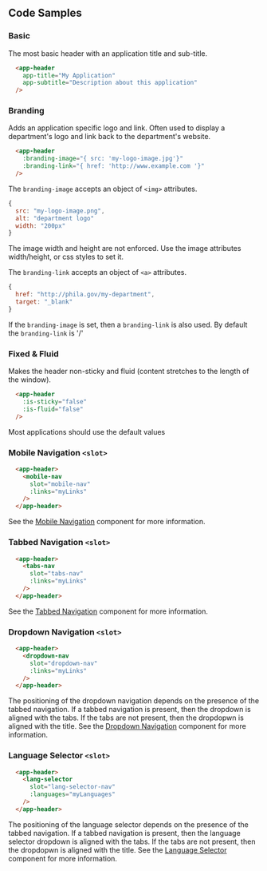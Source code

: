 ## Code Samples
### Basic
The most basic header with an application title and sub-title.
```html
  <app-header
    app-title="My Application"
    app-subtitle="Description about this application"
  />
```

### Branding
Adds an application specific logo and link. Often used to display a department's logo and link back to the department's website.

```html
  <app-header
    :branding-image="{ src: 'my-logo-image.jpg'}"
    :branding-link="{ href: 'http://www.example.com '}"
  />
```
The ``branding-image`` accepts an object of ``<img>`` attributes.
```js
{
  src: "my-logo-image.png",
  alt: "department logo"
  width: "200px"
}
```

<alert>The image width and height are not enforced. Use the image attributes width/height, or css styles to set it.</alert>

The ``branding-link`` accepts an object of ``<a>`` attributes.
```js
{
  href: "http://phila.gov/my-department",
  target: "_blank"
}
```

<alert type="warning">If the ``branding-image`` is set, then a ``branding-link`` is also used. By default the ``branding-link`` is '/'</alert>

### Fixed & Fluid
Makes the header non-sticky and fluid (content stretches to the length of the window).
```html
  <app-header
    :is-sticky="false"
    :is-fluid="false"
  />
```
<alert>Most applications should use the default values</alert>

### Mobile Navigation ``<slot>``
```html
  <app-header>
    <mobile-nav
      slot="mobile-nav"
      :links="myLinks"
    />
  </app-header>
```
<alert>See the [Mobile Navigation](/components/MobileNav) component for more information.</alert>

### Tabbed Navigation ``<slot>``
```html
  <app-header>
    <tabs-nav
      slot="tabs-nav"
      :links="myLinks"
    />
  </app-header>
```
<alert>See the [Tabbed Navigation](/components/TabsNav) component for more information.</alert>

### Dropdown Navigation ``<slot>``
```html
  <app-header>
    <dropdown-nav
      slot="dropdown-nav"
      :links="myLinks"
    />
  </app-header>
```
<alert>The positioning of the dropdown navigation depends on the presence of the tabbed navigation. If a tabbed navigation is present, then the dropdown is aligned with the tabs. If the tabs are not present, then the dropdopwn is aligned with the title.</alert>
<alert>See the [Dropdown Navigation](/components/DropdownNav) component for more information.</alert>

### Language Selector ``<slot>``
```html
  <app-header>
    <lang-selector
      slot="lang-selector-nav"
      :languages="myLanguages"
    />
  </app-header>
```
<alert>The positioning of the language selector depends on the presence of the tabbed navigation. If a tabbed navigation is present, then the language selector dropdown is aligned with the tabs. If the tabs are not present, then the dropdopwn is aligned with the title.</alert>
<alert>See the [Language Selector](/components/LangSelector) component for more information.</alert>